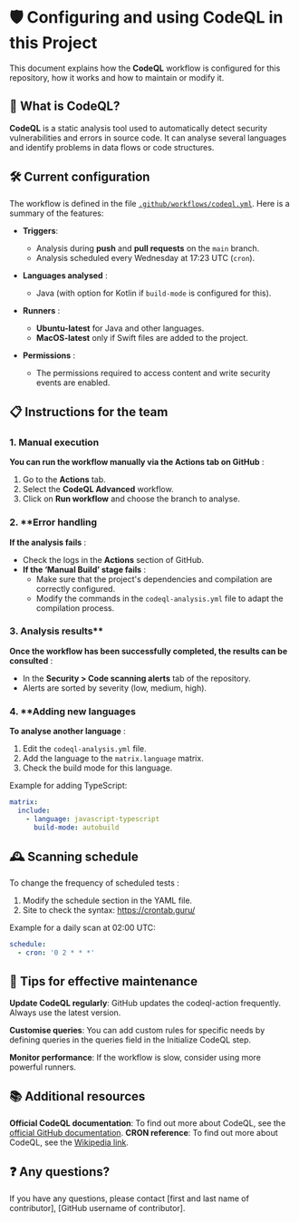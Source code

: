 # 🛡️ Configuring and using CodeQL in this Project

This document explains how the **CodeQL** workflow is configured for this repository, how it works and how to maintain or modify it.

## 🎄 What is CodeQL?

**CodeQL** is a static analysis tool used to automatically detect security vulnerabilities and errors in source code. It can analyse several languages and identify problems in data flows or code structures.

## 🛠️ **Current configuration**

The workflow is defined in the file [`.github/workflows/codeql.yml`](.github/workflows/codeql.yml). Here is a summary of the features:

- **Triggers**:
  - Analysis during **push** and **pull requests** on the `main` branch.
  - Analysis scheduled every Wednesday at 17:23 UTC (`cron`).

- **Languages analysed** :
  - Java (with option for Kotlin if `build-mode` is configured for this).
  
- **Runners** :
  - **Ubuntu-latest** for Java and other languages.
  - **MacOS-latest** only if Swift files are added to the project.

- **Permissions** :
  - The permissions required to access content and write security events are enabled.

## 📋 **Instructions for the team**

### 1. **Manual execution**
**You can run the workflow manually via the **Actions** tab on GitHub** :
1. Go to the **Actions** tab.
2. Select the **CodeQL Advanced** workflow.
3. Click on **Run workflow** and choose the branch to analyse.

### 2. **Error handling
**If the analysis fails** :
- Check the logs in the **Actions** section of GitHub.
- **If the ‘Manual Build’ stage fails** :
  - Make sure that the project's dependencies and compilation are correctly configured.
  - Modify the commands in the `codeql-analysis.yml` file to adapt the compilation process.

### 3. Analysis results** 
**Once the workflow has been successfully completed, the results can be consulted** :
- In the **Security > Code scanning alerts** tab of the repository.
- Alerts are sorted by severity (low, medium, high).

### 4. **Adding new languages
**To analyse another language** :
1. Edit the `codeql-analysis.yml` file.
2. Add the language to the `matrix.language` matrix.
3. Check the build mode for this language.

Example for adding TypeScript:
```yaml
matrix:
  include:
    - language: javascript-typescript
      build-mode: autobuild
```

## 🕰️ Scanning schedule
To change the frequency of scheduled tests :
1. Modify the schedule section in the YAML file.
2. Site to check the syntax: https://crontab.guru/

Example for a daily scan at 02:00 UTC:
```yaml
schedule:
  - cron: '0 2 * * *'
```

## 🌟 Tips for effective maintenance
**Update CodeQL regularly**: GitHub updates the codeql-action frequently. Always use the latest version.

**Customise queries**: You can add custom rules for specific needs by defining queries in the queries field in the Initialize CodeQL step.

**Monitor performance**: If the workflow is slow, consider using more powerful runners.

## 📚 Additional resources
**Official CodeQL documentation**: To find out more about CodeQL, see the [official GitHub documentation](https://docs.github.com/en/code-security/code-scanning/automatically-scanning-your-code-for-vulnerabilities-and-errors).
**CRON reference**: To find out more about CodeQL, see the [Wikipedia link]([https://docs.github.com/en/code-security/code-scanning/automatically-scanning-your-code-for-vulnerabilities-and-errors](https://fr.wikipedia.org/wiki/Cron)).

## ❓ Any questions?
If you have any questions, please contact [first and last name of contributor], [GitHub username of contributor].
